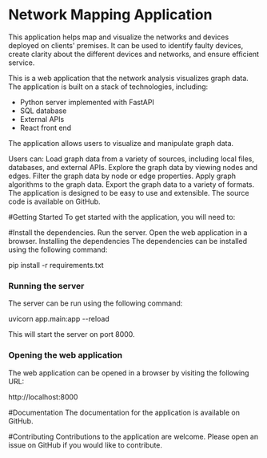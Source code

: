 # Network Mapping Application
This application helps map and visualize the networks and devices deployed on clients' premises. It can be used to identify faulty devices, create clarity about the different devices and networks, and ensure efficient service.

This is a web application that the network analysis visualizes graph data. The application is built on a stack of technologies, including:

 - Python server implemented with FastAPI
 - SQL database
 - External APIs
 - React front end

The application allows users to visualize and manipulate graph data. 

Users can:
Load graph data from a variety of sources, including local files, databases, and external APIs.
Explore the graph data by viewing nodes and edges.
Filter the graph data by node or edge properties.
Apply graph algorithms to the graph data.
Export the graph data to a variety of formats.
The application is designed to be easy to use and extensible. The source code is available on GitHub.

#Getting Started
To get started with the application, you will need to:

#Install the dependencies.
Run the server.
Open the web application in a browser.
Installing the dependencies
The dependencies can be installed using the following command:

pip install -r requirements.txt


### Running the server

The server can be run using the following command:

uvicorn app.main:app --reload


This will start the server on port 8000.

### Opening the web application

The web application can be opened in a browser by visiting the following URL:

http://localhost:8000

#Documentation
The documentation for the application is available on GitHub.

#Contributing
Contributions to the application are welcome. Please open an issue on GitHub if you would like to contribute.
